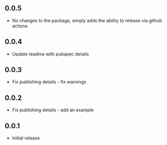 ## 0.0.5
* No changes to the package, simply adds the ability to release via github actions.

## 0.0.4
* Update readme with pubspec details

## 0.0.3
* Fix publishing details - fix warnings

## 0.0.2
* Fix publishing details - add an example

## 0.0.1
* Initial release
